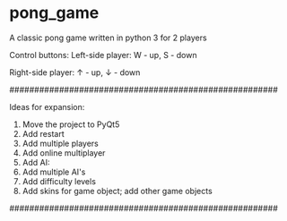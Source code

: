 # pong_game
A classic pong game written in python 3 for 2 players

Control buttons:
Left-side player: W - up, S - down

Right-side player: ↑ - up, ↓ - down

######################################################

Ideas for expansion:
1) Move the project to PyQt5
2) Add restart
3) Add multiple players
4) Add online multiplayer
5) Add AI:
  1) Add multiple AI's
  2) Add difficulty levels
6) Add skins for game object; add other game objects

######################################################
